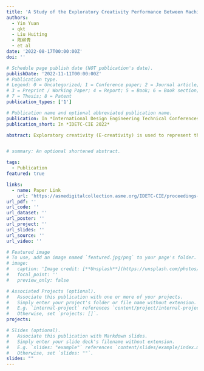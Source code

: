 ```yaml
---
title: 'A Study of the Exploratory Creativity Performance Between Machine and Human Designers'
authors:
  - Yin Yuan
  - qkt
  - Liu Huiting
  - 陈柳青
  - et al
date: '2022-08-17T00:00:00Z'
doi: ''

# Schedule page publish date (NOT publication's date).
publishDate: '2022-11-11T00:00:00Z'
# Publication type.
# Legend: 0 = Uncategorized; 1 = Conference paper; 2 = Journal article;
# 3 = Preprint / Working Paper; 4 = Report; 5 = Book; 6 = Book section;
# 7 = Thesis; 8 = Patent
publication_types: ['1']

# Publication name and optional abbreviated publication name.
publication: In *International Design Engineering Technical Conferences and Computers and Information in Engineering Conference*
publication_short: In *IDETC-CIE 2022*

abstract: Exploratory creativity (E-creativity) is used to represent the creative performance behind the exploration process when establishing conceptual space. Researchers have attempted to build computational E-creativity models to help human generate more creative ideas or solutions. This trend sparks the discussion on whether the performance of machine can achieve a similar level to human beings. However, the performance gap of E-creativity between human beings and machine has not been fully studied. This study aims to investigate the E-creativity performance differences between machine and human designers. To be specific, a state-of-the-art model DALL·E is chosen as a representative of machines for generating E-creativity imagery and is compared to novice designers who are the representative for generating E-creativity imagery of humans. Expert designers are recruited as assessors to assess the creativity and E-creativity performance of the collected human and machine data. The experimental results reveal that the creativity level of humans is higher than that of machine. The E-creativity level of machine is higher than that of humans. The textual E-creativity performance is higher than the imagery E-creativity performance of humans while it is lower than the imagery E-creativity performance of machine. The results provide insights for supporting the development of more advanced E-creativity engines and corresponding evaluation methods.


# summary: An optional shortened abstract.

tags:
  - Publication
featured: true

links:
  - name: Paper Link
    url: 'https://asmedigitalcollection.asme.org/IDETC-CIE/proceedings-abstract/IDETC-CIE2022/V006T06A001/1150556'
url_pdf: ''
url_code: ''
url_dataset: ''
url_poster: ''
url_project: ''
url_slides: ''
url_source: ''
url_video: ''

# Featured image
# To use, add an image named `featured.jpg/png` to your page's folder.
# image:
#   caption: 'Image credit: [**Unsplash**](https://unsplash.com/photos/pLCdAaMFLTE)'
#   focal_point: ''
#   preview_only: false

# Associated Projects (optional).
#   Associate this publication with one or more of your projects.
#   Simply enter your project's folder or file name without extension.
#   E.g. `internal-project` references `content/project/internal-project/index.md`.
#   Otherwise, set `projects: []`.
projects:

# Slides (optional).
#   Associate this publication with Markdown slides.
#   Simply enter your slide deck's filename without extension.
#   E.g. `slides: "example"` references `content/slides/example/index.md`.
#   Otherwise, set `slides: ""`.
slides: ""
---
```

<!-- 
{{% callout note %}}
Click the _Cite_ button above to demo the feature to enable visitors to import publication metadata into their reference management software.
{{% /callout %}}

Supplementary notes can be added here, including [code and math](https://wowchemy.com/docs/content/writing-markdown-latex/). -->